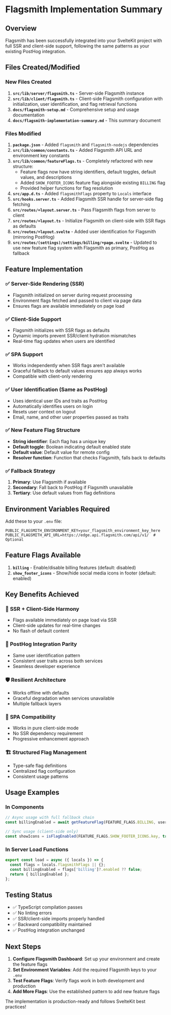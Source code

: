 # Flagsmith Implementation Summary

## Overview

Flagsmith has been successfully integrated into your SvelteKit project with full SSR and client-side support, following the same patterns as your existing PostHog integration.

## Files Created/Modified

### New Files Created

1. **`src/lib/server/flagsmith.ts`** - Server-side Flagsmith instance
2. **`src/lib/client/flagsmith.ts`** - Client-side Flagsmith configuration with initialization, user identification, and flag retrieval functions
3. **`docs/flagsmith-setup.md`** - Comprehensive setup and usage documentation
4. **`docs/flagsmith-implementation-summary.md`** - This summary document

### Files Modified

1. **`package.json`** - Added `flagsmith` and `flagsmith-nodejs` dependencies
2. **`src/lib/common/constants.ts`** - Added Flagsmith API URL and environment key constants  
3. **`src/lib/common/featureFlags.ts`** - Completely refactored with new structure:
   - Feature flags now have string identifiers, default toggles, default values, and descriptions
   - Added `SHOW_FOOTER_ICONS` feature flag alongside existing `BILLING` flag
   - Provided helper functions for flag resolution
4. **`src/app.d.ts`** - Added `flagsmithFlags` property to `Locals` interface
5. **`src/hooks.server.ts`** - Added Flagsmith SSR handle for server-side flag fetching
6. **`src/routes/+layout.server.ts`** - Pass Flagsmith flags from server to client
7. **`src/routes/+layout.ts`** - Initialize Flagsmith on client-side with SSR flags as defaults
8. **`src/routes/+layout.svelte`** - Added user identification for Flagsmith (mirroring PostHog)
9. **`src/routes/(settings)/settings/billing/+page.svelte`** - Updated to use new feature flag system with Flagsmith as primary, PostHog as fallback

## Feature Implementation

### ✅ Server-Side Rendering (SSR)
- Flagsmith initialized on server during request processing
- Environment flags fetched and passed to client via page data
- Ensures flags are available immediately on page load

### ✅ Client-Side Support  
- Flagsmith initializes with SSR flags as defaults
- Dynamic imports prevent SSR/client hydration mismatches
- Real-time flag updates when users are identified

### ✅ SPA Support
- Works independently when SSR flags aren't available
- Graceful fallback to default values ensures app always works
- Compatible with client-only rendering

### ✅ User Identification (Same as PostHog)
- Uses identical user IDs and traits as PostHog
- Automatically identifies users on login
- Resets user context on logout
- Email, name, and other user properties passed as traits

### ✅ New Feature Flag Structure
- **String identifier**: Each flag has a unique key
- **Default toggle**: Boolean indicating default enabled state  
- **Default value**: Default value for remote config
- **Resolver function**: Function that checks Flagsmith, falls back to defaults

### ✅ Fallback Strategy
1. **Primary**: Use Flagsmith if available
2. **Secondary**: Fall back to PostHog if Flagsmith unavailable  
3. **Tertiary**: Use default values from flag definitions

## Environment Variables Required

Add these to your `.env` file:

```env
PUBLIC_FLAGSMITH_ENVIRONMENT_KEY=your_flagsmith_environment_key_here
PUBLIC_FLAGSMITH_API_URL=https://edge.api.flagsmith.com/api/v1/  # Optional
```

## Feature Flags Available

1. **`billing`** - Enable/disable billing features (default: disabled)
2. **`show_footer_icons`** - Show/hide social media icons in footer (default: enabled)

## Key Benefits Achieved

### 🎯 **SSR + Client-Side Harmony**
- Flags available immediately on page load via SSR
- Client-side updates for real-time changes
- No flash of default content

### 🔄 **PostHog Integration Parity**  
- Same user identification pattern
- Consistent user traits across both services
- Seamless developer experience

### 🛡️ **Resilient Architecture**
- Works offline with defaults
- Graceful degradation when services unavailable
- Multiple fallback layers

### 📱 **SPA Compatibility**
- Works in pure client-side mode
- No SSR dependency requirement
- Progressive enhancement approach

### 🏗️ **Structured Flag Management**
- Type-safe flag definitions
- Centralized flag configuration  
- Consistent usage patterns

## Usage Examples

### In Components
```typescript
// Async usage with full fallback chain
const billingEnabled = await getFeatureFlag(FEATURE_FLAGS.BILLING, userId, traits);

// Sync usage (client-side only)
const showIcons = isFlagEnabled(FEATURE_FLAGS.SHOW_FOOTER_ICONS.key, true);
```

### In Server Load Functions
```typescript
export const load = async ({ locals }) => {
  const flags = locals.flagsmithFlags || {};
  const billingEnabled = flags['billing']?.enabled ?? false;
  return { billingEnabled };
};
```

## Testing Status

- ✅ TypeScript compilation passes
- ✅ No linting errors
- ✅ SSR/client-side imports properly handled
- ✅ Backward compatibility maintained
- ✅ PostHog integration unchanged

## Next Steps

1. **Configure Flagsmith Dashboard**: Set up your environment and create the feature flags
2. **Set Environment Variables**: Add the required Flagsmith keys to your `.env`
3. **Test Feature Flags**: Verify flags work in both development and production
4. **Add More Flags**: Use the established pattern to add new feature flags

The implementation is production-ready and follows SvelteKit best practices!